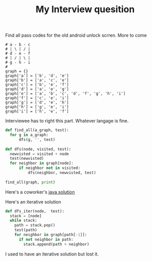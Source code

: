 ﻿---
layout: post
title: My Interview quesition
tags: [ tech ]
---

Find all pass codes for the old android unlock scrren.
More to come 

```
# a - b - c
# | \ | / |
# d - e - f
# | / | \ |
# g - h - i
# 
graph = {}
graph['a'] = ['b', 'd', 'e']
graph['b'] = ['a', 'c', 'e']
graph['c'] = ['b', 'e', 'f']
graph['d'] = ['a', 'e', 'g']
graph['e'] = ['a', 'b', 'c', 'd', 'f', 'g', 'h', 'i']
graph['f'] = ['c', 'e', 'i']
graph['g'] = ['d', 'e', 'h']
graph['h'] = ['g', 'e', 'i']
graph['i'] = ['h', 'e', 'f']
```

Interviewee has to right this part. Whatever langage is fine.
```python
def find_all(a_graph, test):
  for g in a_graph:
      dfs(g, '', test)
      
def dfs(node, visited, test):
  newvisted = visited + node
  test(newvisted)
  for neighbor in graph[node]:
      if neighbor not in visited:
          dfs(neighbor, newvisted, test)
          
find_all(graph, print)  
```          

Here's a coworker's [java solution](https://gist.github.com/maxormo/84fdbecbbf328544eaa5c3aa464b6674)

Here's an iterative solution 
```python          
def dfs_iter(node,  test):
  stack = [node]
  while stack:
    path = stack.pop()
    test(path)
    for neighbor in graph[path[-1]]:
      if not neighbor in path:
        stack.append(path + neighbor)
```
I used to have an iterative solution but lost it. 


